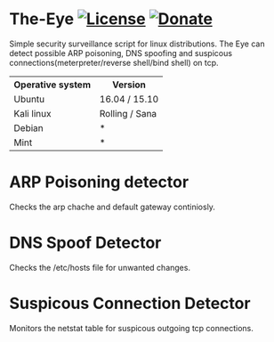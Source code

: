 # The-Eye [![License](https://img.shields.io/github/license/mashape/apistatus.svg?maxAge=2592000)](https://raw.githubusercontent.com/EgeBalci/Cminer/master/LICENSE)  [![Donate](https://img.shields.io/badge/Donate-Patreon-green.svg)](http://patreon.com/user?u=3556027)
Simple security surveillance script for linux distributions.
The Eye can detect possible ARP poisoning, DNS spoofing and suspicous connections(meterpreter/reverse shell/bind shell) on tcp.


<table>
    <tr>
        <th>Operative system</th>
        <th> Version </th>
    </tr>
    <tr>
        <td>Ubuntu</td>
        <td> 16.04  / 15.10 </td>
    </tr>
    <tr>
        <td>Kali linux</td>
        <td> Rolling / Sana</td>
    </tr>
    <tr>
        <td>Debian</td>
        <td>* </td>
    </tr>
    <tr>
        <td>Mint</td>
        <td>* </td>
    </tr>
</table>

# ARP Poisoning detector 
Checks the arp chache and default gateway continiosly.
# DNS Spoof Detector
Checks the /etc/hosts file for unwanted changes.
# Suspicous Connection Detector
Monitors the netstat table for suspicous outgoing tcp connections.
